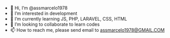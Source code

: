 - 👋 Hi, I’m @assmarcelo1978
- 👀 I’m interested in development 
- 🌱 I’m currently learning JS, PHP, LARAVEL, CSS, HTML
- 💞️ I’m looking to collaborate to learn codes
- 📫 How to reach me, please send email to assmarcelo1978@GMAIL.COM 

<!---
assmarcelo1978/assmarcelo1978 is a ✨ special ✨ repository because its `README.md` (this file) appears on your GitHub profile.
You can click the Preview link to take a look at your changes.
--->
